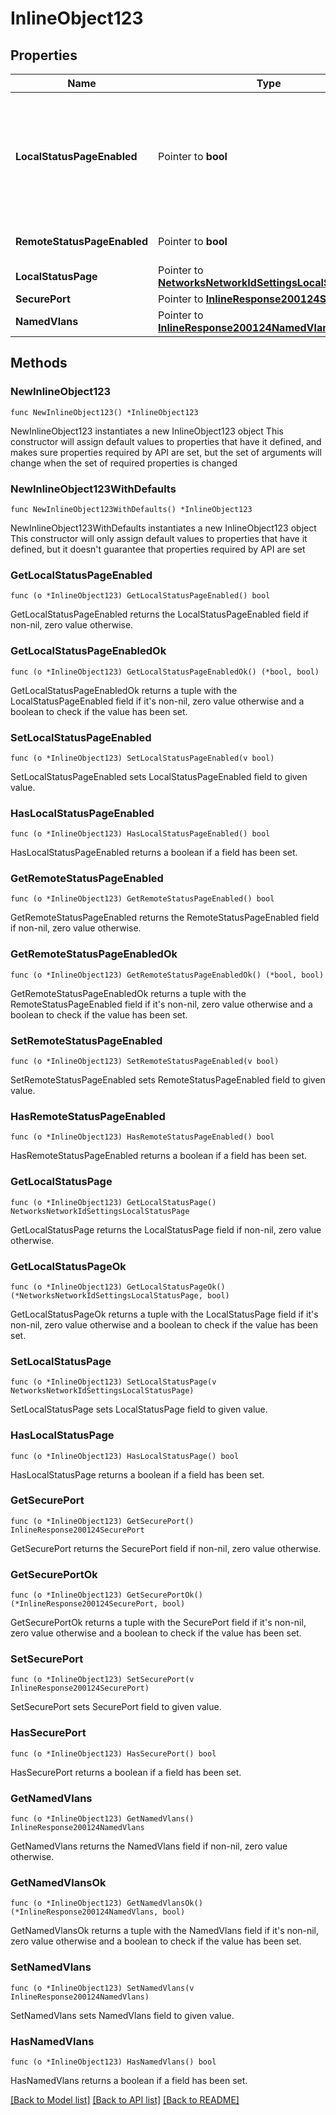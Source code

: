 # InlineObject123

## Properties

Name | Type | Description | Notes
------------ | ------------- | ------------- | -------------
**LocalStatusPageEnabled** | Pointer to **bool** | Enables / disables the local device status pages (&lt;a target&#x3D;&#39;_blank&#39; href&#x3D;&#39;http://my.meraki.com/&#39;&gt;my.meraki.com, &lt;/a&gt;&lt;a target&#x3D;&#39;_blank&#39; href&#x3D;&#39;http://ap.meraki.com/&#39;&gt;ap.meraki.com, &lt;/a&gt;&lt;a target&#x3D;&#39;_blank&#39; href&#x3D;&#39;http://switch.meraki.com/&#39;&gt;switch.meraki.com, &lt;/a&gt;&lt;a target&#x3D;&#39;_blank&#39; href&#x3D;&#39;http://wired.meraki.com/&#39;&gt;wired.meraki.com&lt;/a&gt;). Optional (defaults to false) | [optional] 
**RemoteStatusPageEnabled** | Pointer to **bool** | Enables / disables access to the device status page (&lt;a target&#x3D;&#39;_blank&#39;&gt;http://[device&#39;s LAN IP])&lt;/a&gt;. Optional. Can only be set if localStatusPageEnabled is set to true | [optional] 
**LocalStatusPage** | Pointer to [**NetworksNetworkIdSettingsLocalStatusPage**](NetworksNetworkIdSettingsLocalStatusPage.md) |  | [optional] 
**SecurePort** | Pointer to [**InlineResponse200124SecurePort**](InlineResponse200124SecurePort.md) |  | [optional] 
**NamedVlans** | Pointer to [**InlineResponse200124NamedVlans**](InlineResponse200124NamedVlans.md) |  | [optional] 

## Methods

### NewInlineObject123

`func NewInlineObject123() *InlineObject123`

NewInlineObject123 instantiates a new InlineObject123 object
This constructor will assign default values to properties that have it defined,
and makes sure properties required by API are set, but the set of arguments
will change when the set of required properties is changed

### NewInlineObject123WithDefaults

`func NewInlineObject123WithDefaults() *InlineObject123`

NewInlineObject123WithDefaults instantiates a new InlineObject123 object
This constructor will only assign default values to properties that have it defined,
but it doesn't guarantee that properties required by API are set

### GetLocalStatusPageEnabled

`func (o *InlineObject123) GetLocalStatusPageEnabled() bool`

GetLocalStatusPageEnabled returns the LocalStatusPageEnabled field if non-nil, zero value otherwise.

### GetLocalStatusPageEnabledOk

`func (o *InlineObject123) GetLocalStatusPageEnabledOk() (*bool, bool)`

GetLocalStatusPageEnabledOk returns a tuple with the LocalStatusPageEnabled field if it's non-nil, zero value otherwise
and a boolean to check if the value has been set.

### SetLocalStatusPageEnabled

`func (o *InlineObject123) SetLocalStatusPageEnabled(v bool)`

SetLocalStatusPageEnabled sets LocalStatusPageEnabled field to given value.

### HasLocalStatusPageEnabled

`func (o *InlineObject123) HasLocalStatusPageEnabled() bool`

HasLocalStatusPageEnabled returns a boolean if a field has been set.

### GetRemoteStatusPageEnabled

`func (o *InlineObject123) GetRemoteStatusPageEnabled() bool`

GetRemoteStatusPageEnabled returns the RemoteStatusPageEnabled field if non-nil, zero value otherwise.

### GetRemoteStatusPageEnabledOk

`func (o *InlineObject123) GetRemoteStatusPageEnabledOk() (*bool, bool)`

GetRemoteStatusPageEnabledOk returns a tuple with the RemoteStatusPageEnabled field if it's non-nil, zero value otherwise
and a boolean to check if the value has been set.

### SetRemoteStatusPageEnabled

`func (o *InlineObject123) SetRemoteStatusPageEnabled(v bool)`

SetRemoteStatusPageEnabled sets RemoteStatusPageEnabled field to given value.

### HasRemoteStatusPageEnabled

`func (o *InlineObject123) HasRemoteStatusPageEnabled() bool`

HasRemoteStatusPageEnabled returns a boolean if a field has been set.

### GetLocalStatusPage

`func (o *InlineObject123) GetLocalStatusPage() NetworksNetworkIdSettingsLocalStatusPage`

GetLocalStatusPage returns the LocalStatusPage field if non-nil, zero value otherwise.

### GetLocalStatusPageOk

`func (o *InlineObject123) GetLocalStatusPageOk() (*NetworksNetworkIdSettingsLocalStatusPage, bool)`

GetLocalStatusPageOk returns a tuple with the LocalStatusPage field if it's non-nil, zero value otherwise
and a boolean to check if the value has been set.

### SetLocalStatusPage

`func (o *InlineObject123) SetLocalStatusPage(v NetworksNetworkIdSettingsLocalStatusPage)`

SetLocalStatusPage sets LocalStatusPage field to given value.

### HasLocalStatusPage

`func (o *InlineObject123) HasLocalStatusPage() bool`

HasLocalStatusPage returns a boolean if a field has been set.

### GetSecurePort

`func (o *InlineObject123) GetSecurePort() InlineResponse200124SecurePort`

GetSecurePort returns the SecurePort field if non-nil, zero value otherwise.

### GetSecurePortOk

`func (o *InlineObject123) GetSecurePortOk() (*InlineResponse200124SecurePort, bool)`

GetSecurePortOk returns a tuple with the SecurePort field if it's non-nil, zero value otherwise
and a boolean to check if the value has been set.

### SetSecurePort

`func (o *InlineObject123) SetSecurePort(v InlineResponse200124SecurePort)`

SetSecurePort sets SecurePort field to given value.

### HasSecurePort

`func (o *InlineObject123) HasSecurePort() bool`

HasSecurePort returns a boolean if a field has been set.

### GetNamedVlans

`func (o *InlineObject123) GetNamedVlans() InlineResponse200124NamedVlans`

GetNamedVlans returns the NamedVlans field if non-nil, zero value otherwise.

### GetNamedVlansOk

`func (o *InlineObject123) GetNamedVlansOk() (*InlineResponse200124NamedVlans, bool)`

GetNamedVlansOk returns a tuple with the NamedVlans field if it's non-nil, zero value otherwise
and a boolean to check if the value has been set.

### SetNamedVlans

`func (o *InlineObject123) SetNamedVlans(v InlineResponse200124NamedVlans)`

SetNamedVlans sets NamedVlans field to given value.

### HasNamedVlans

`func (o *InlineObject123) HasNamedVlans() bool`

HasNamedVlans returns a boolean if a field has been set.


[[Back to Model list]](../README.md#documentation-for-models) [[Back to API list]](../README.md#documentation-for-api-endpoints) [[Back to README]](../README.md)


